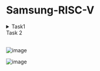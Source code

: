 # Samsung-RISC-V
<details>
<summary> Task1 </summary>
<br>

C based lab video screenshot

![image](https://github.com/user-attachments/assets/4e0d4e62-9dc0-49eb-8151-48c54bb3dd57)


RISC-V based lab video screenshot 

![image](https://github.com/user-attachments/assets/cc716667-9cb9-4ae8-abf7-53629a11ad73)
</details>

<summary> Task 2</summary>
<br>

![image](https://github.com/user-attachments/assets/acef10e0-bac7-4279-b633-835e9b3c4c05)

![image](https://github.com/user-attachments/assets/85430a05-94d5-4e6b-9121-8ff12303e5ae)


